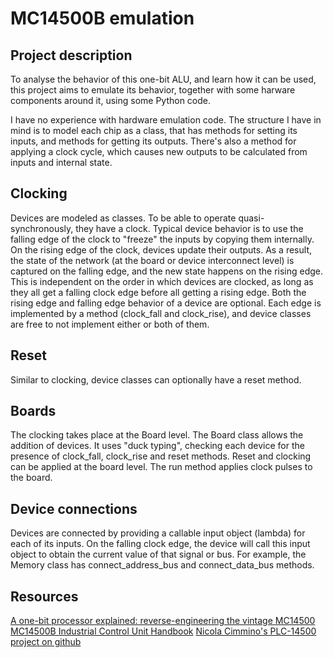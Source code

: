 # MC14500B emulation

## Project description

To analyse the behavior of this one-bit ALU, and learn how it can be used, this project aims to emulate its behavior, together with some harware components around it, using some Python code.  

I have no experience with hardware emulation code. The structure I have in mind is to model each chip as a class, that has methods for setting its inputs, and methods for getting its outputs.
There's also a method for applying a clock cycle, which causes new outputs to be calculated from inputs and internal state.  

## Clocking

Devices are modeled as classes.  To be able to operate quasi-synchronously, they have a clock.
Typical device behavior is to use the falling edge of the clock to "freeze" the inputs by copying them internally.
On the rising edge of the clock, devices update their outputs. As a result, the state of the network (at the board or device interconnect level) is
captured on the falling edge, and the new state happens on the rising edge.
This is independent on the order in which devices are clocked, as long as they all get a falling clock edge before all getting a rising edge.
Both the rising edge and falling edge behavior of a device are optional. Each edge is implemented by a method (clock_fall and clock_rise), and device classes are free to not implement either or both of them.

## Reset

Similar to clocking, device classes can optionally have a reset method.

## Boards

The clocking takes place at the Board level. The Board class allows the addition of devices.
It uses "duck typing", checking each device for the presence of clock_fall, clock_rise and reset methods.
Reset and clocking can be applied at the board level. The run method applies clock pulses to the board.

## Device connections

Devices are connected by providing a callable input object (lambda) for each of its inputs.
On the falling clock edge, the device will call this input object to obtain the current value of that signal or bus.
For example, the Memory class has connect_address_bus and connect_data_bus methods.

## Resources

[A one-bit processor explained: reverse-engineering the vintage MC14500](https://www.righto.com/2021/02/a-one-bit-processor-explained-reverse.html)
[MC14500B Industrial Control Unit Handbook](https://bitsavers.org/components/motorola/14500/MC14500B_Industrial_Control_Unit_Handbook_1977.pdf)
[Nicola Cimmino's PLC-14500 project on github](https://github.com/nicolacimmino/PLC-14500)
